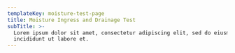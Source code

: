 ```yaml
---
templateKey: moisture-test-page
title: Moisture Ingress and Drainage Test
subTitle: >-
  Lorem ipsum dolor sit amet, consectetur adipiscing elit, sed do eiusmod tempor
  incididunt ut labore et.
---
```

